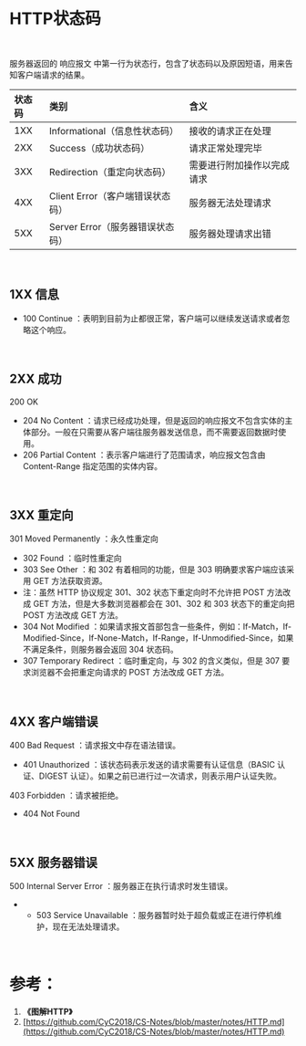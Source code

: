 # HTTP状态码

<br>

服务器返回的 响应报文 中第一行为状态行，包含了状态码以及原因短语，用来告知客户端请求的结果。

| 状态码   | 类别   | 含义   |
|:----|:----|:----|
| 1XX   | Informational（信息性状态码）   | 接收的请求正在处理   |
| 2XX   | Success（成功状态码）   | 请求正常处理完毕   |
| 3XX   | Redirection（重定向状态码）   | 需要进行附加操作以完成请求   |
| 4XX   | Client Error（客户端错误状态码）   | 服务器无法处理请求   |
| 5XX   | Server Error（服务器错误状态码）   | 服务器处理请求出错   |

<br>

## 1XX 信息

* 100 Continue ：表明到目前为止都很正常，客户端可以继续发送请求或者忽略这个响应。

<br>



## 2XX 成功
200 OK

* 204 No Content ：请求已经成功处理，但是返回的响应报文不包含实体的主体部分。一般在只需要从客户端往服务器发送信息，而不需要返回数据时使用。
* 206 Partial Content ：表示客户端进行了范围请求，响应报文包含由 Content-Range 指定范围的实体内容。

<br>

## 3XX 重定向
301 Moved Permanently ：永久性重定向

* 302 Found ：临时性重定向
* 303 See Other ：和 302 有着相同的功能，但是 303 明确要求客户端应该采用 GET 方法获取资源。
* 注：虽然 HTTP 协议规定 301、302 状态下重定向时不允许把 POST 方法改成 GET 方法，但是大多数浏览器都会在 301、302 和 303 状态下的重定向把 POST 方法改成 GET 方法。
* 304 Not Modified ：如果请求报文首部包含一些条件，例如：If-Match，If-Modified-Since，If-None-Match，If-Range，If-Unmodified-Since，如果不满足条件，则服务器会返回 304 状态码。
* 307 Temporary Redirect ：临时重定向，与 302 的含义类似，但是 307 要求浏览器不会把重定向请求的 POST 方法改成 GET 方法。

<br>

## 4XX 客户端错误
400 Bad Request ：请求报文中存在语法错误。

* 401 Unauthorized ：该状态码表示发送的请求需要有认证信息（BASIC 认证、DIGEST 认证）。如果之前已进行过一次请求，则表示用户认证失败。

403 Forbidden ：请求被拒绝。

* 404 Not Found

<br>



## 5XX 服务器错误

500 Internal Server Error ：服务器正在执行请求时发生错误。

* * 503 Service Unavailable ：服务器暂时处于超负载或正在进行停机维护，现在无法处理请求。

<br>

# **参考：**

1. **《图解HTTP》**
2. [https://github.com/CyC2018/CS-Notes/blob/master/notes/HTTP.md](https://github.com/CyC2018/CS-Notes/blob/master/notes/HTTP.md)

<br>